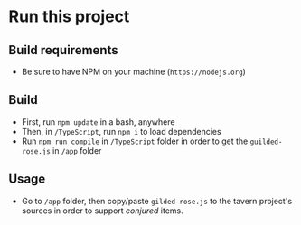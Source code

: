 # Run this project

## Build requirements
- Be sure to have NPM on your machine (`https://nodejs.org`)

## Build
- First, run `npm update` in a bash, anywhere
- Then, in `/TypeScript`, run `npm i` to load dependencies
- Run `npm run compile` in `/TypeScript` folder in order to get the `guilded-rose.js` in `/app` folder

## Usage
- Go to `/app` folder, then copy/paste `gilded-rose.js` to the tavern project's sources in order to support *conjured* items.  
